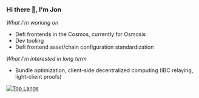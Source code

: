 ### Hi there 👋, I'm Jon

_What I'm working on_
* Defi frontends in the Cosmos, currently for Osmosis
* Dev tooling
* Defi frontend asset/chain configuration standardization

_What I'm interested in long term_
* Bundle optimization, client-side decentralized computing (IBC relaying, light-client proofs)

[![Top Langs](https://github-readme-stats.vercel.app/api/top-langs/?username=jonator&layout=compact)](https://github.com/anuraghazra/github-readme-stats)

<!--
**jonator/jonator** is a ✨ _special_ ✨ repository because its `README.md` (this file) appears on your GitHub profile.

Here are some ideas to get you started:

- 🔭 I’m currently working on ...
- 🌱 I’m currently learning ...
- 👯 I’m looking to collaborate on ...
- 🤔 I’m looking for help with ...
- 💬 Ask me about ...
- 📫 How to reach me: ...
- 😄 Pronouns: ...
- ⚡ Fun fact: ...
-->
